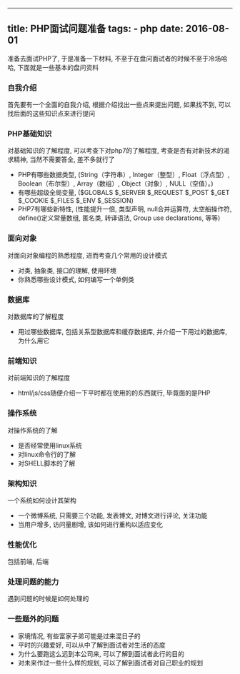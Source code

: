 ----------------
title: PHP面试问题准备
tags:
    - php
date: 2016-08-01
----------------

准备去面试PHP了, 于是准备一下材料, 不至于在盘问面试者的时候不至于冷场哈哈, 下面就是一些基本的盘问资料

### 自我介绍
首先要有一个全面的自我介绍, 根据介绍找出一些点来提出问题, 如果找不到, 可以找后面的这些知识点来进行提问

### PHP基础知识
对基础知识的了解程度, 可以考查下对php7的了解程度, 考查是否有对新技术的渴求精神, 当然不需要答全, 差不多就行了
* PHP有哪些数据类型, (String（字符串）, Integer（整型）, Float（浮点型）, Boolean（布尔型）, Array（数组）, Object（对象）, NULL（空值）。)
* 有哪些超级全局变量, ($GLOBALS $_SERVER $_REQUEST $_POST $_GET $_COOKIE $_FILES $_ENV $_SESSION)
* PHP7有哪些新特性, (性能提升一倍, 类型声明, null合并运算符, 太空船操作符, define()定义常量数组, 匿名类, 转译语法, Group use declarations, 等等) 

### 面向对象
对面向对象编程的熟悉程度, 进而考查几个常用的设计模式
* 对类, 抽象类, 接口的理解, 使用环境
* 你熟悉哪些设计模式, 如何编写一个单例类

### 数据库

对数据库的了解程度
* 用过哪些数据库, 包括关系型数据库和缓存数据库, 并介绍一下用过的数据库, 为什么用它

### 前端知识
对前端知识的了解程度
* html/js/css随便介绍一下平时都在使用的的东西就行, 毕竟面的是PHP

### 操作系统
对操作系统的了解
* 是否经常使用linux系统
* 对linux命令行的了解
* 对SHELL脚本的了解

### 架构知识
一个系统如何设计其架构
* 一个微博系统, 只需要三个功能, 发表博文, 对博文进行评论, 关注功能
* 当用户增多, 访问量剧增, 该如何进行重构以适应变化

### 性能优化
包括前端, 后端

### 处理问题的能力
遇到问题的时候是如何处理的

### 一些题外的问题
* 家境情况, 有些富家子弟可能是过来混日子的
* 平时的兴趣爱好, 可以从中了解到面试者对生活的态度
* 为什么要跑这么远到本公司来, 可以了解到面试者此行的目的
* 对未来作过一些什么样的规划, 可以了解到面试者对自己职业的规划
